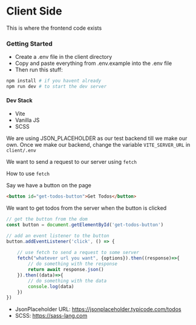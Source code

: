 # Client Side

This is where the frontend code exists


### Getting Started 
- Create a .env file in the client directory
- Copy and paste everything from .env.example into the .env file
- Then run this stuff:

```bash
npm install # if you havent already
npm run dev # to start the dev server
```


#### Dev Stack
- Vite
- Vanilla JS
- SCSS


We are using JSON_PLACEHOLDER as our test backend till we make our own.
Once we make our backend, change the variable `VITE_SERVER_URL` in `client/.env`

We want to send a request to our server using `fetch`

How to use `fetch`

Say we have a button on the page
```html
<button id="get-todos-button">Get Todos</button>
```
We want to get todos from the server when the button is clicked
```js
// get the button from the dom
const button = document.getElementById('get-todos-button')

// add an event listener to the button
button.addEventListener('click', () => {
    
    // use fetch to send a request to some server
    fetch("whatever url you want", {options}).then((response)=>{
        // do something with the response
        return await response.json()
    }).then((data)=>{
        // do something with the data
        console.log(data)
    })
})

```

- JsonPlaceholder URL: https://jsonplaceholder.typicode.com/todos
- SCSS: https://sass-lang.com